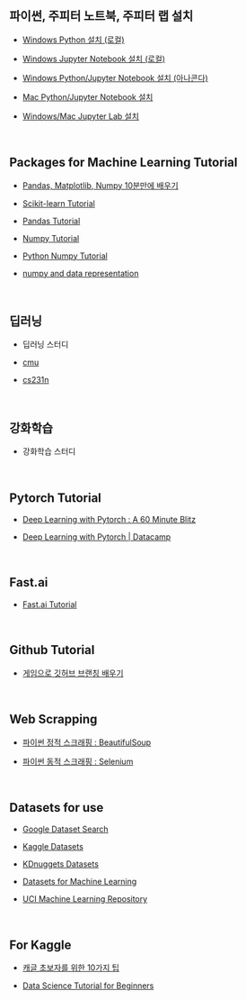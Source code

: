 ## 파이썬, 주피터 노트북, 주피터 랩 설치


- [Windows Python 설치 (로컬)](https://medium.com/@psychet_learn/python-%EA%B8%B0%EC%B4%88-2%EC%9E%A5-python-%EC%84%A4%EC%B9%98-%EB%B0%8F-%ED%99%98%EA%B2%BD%EC%84%A4%EC%A0%95-windows-ver-b030d96bcbd0)  

- [Windows Jupyter Notebook 설치 (로컬)](https://brunch.co.kr/@mapthecity/16)  

- [Windows Python/Jupyter Notebook 설치 (아나콘다)](https://tensorflow.blog/%EC%9C%88%EB%8F%84%EC%9A%B0%EC%A6%88%EC%97%90-%EC%95%84%EB%82%98%EC%BD%98%EB%8B%A4-%ED%85%90%EC%84%9C%ED%94%8C%EB%A1%9C%EC%9A%B0-%EC%84%A4%EC%B9%98%ED%95%98%EA%B8%B0/)

- [Mac Python/Jupyter Notebook 설치](https://www.appsmint.com/2016/10/jupyteripython-notebook.html)  

- [Windows/Mac Jupyter Lab 설치](https://jupyterlab.readthedocs.io/en/stable/getting_started/installation.html)

​    

## Packages for Machine Learning Tutorial

- [Pandas, Matplotlib, Numpy 10분만에 배우기](https://ourcstory.tistory.com/145)  

- [Scikit-learn Tutorial](https://scikit-learn.org/stable/tutorial/index.html)  

- [Pandas Tutorial](https://pandas.pydata.org/pandas-docs/stable/getting_started/tutorials.html)  

- [Numpy Tutorial](https://docs.scipy.org/doc/numpy/user/quickstart.html) 

- [Python Numpy Tutorial](http://cs231n.github.io/python-numpy-tutorial/)

- [numpy and data representation](https://jalammar.github.io/visual-numpy/?fbclid=IwAR0PVaMtNfqntIkH3VmNWzuUBQjLI8rAHf3Dea1XqvZT78vdSUz3nxncQQk)

​     
## 딥러닝

- 딥러닝 스터디

- [cmu](https://www.youtube.com/channel/UC8hYZGEkI2dDO8scT8C5UQA)

- [cs231n](https://www.youtube.com/playlist?list=PL3FW7Lu3i5JvHM8ljYj-zLfQRF3EO8sYv)

​     

## 강화학습

- 강화학습 스터디

​     

## Pytorch Tutorial

- [Deep Learning with Pytorch : A 60 Minute Blitz](https://pytorch.org/tutorials/beginner/deep_learning_60min_blitz.html)

- [Deep Learning with Pytorch | Datacamp](https://www.datacamp.com/courses/deep-learning-with-pytorch)

​     

## Fast.ai

- [Fast.ai Tutorial](https://docs.fast.ai/tutorials.html)

​     



## Github Tutorial

- [게임으로 깃허브 브랜칭 배우기](https://learngitbranching.js.org/)

​     

## Web Scrapping 

- [파이썬 정적 스크래핑 : BeautifulSoup](https://beomi.github.io/2017/01/20/HowToMakeWebCrawler/)  

- [파이썬 동적 스크래핑 : Selenium](https://beomi.github.io/2017/02/27/HowToMakeWebCrawler-With-Selenium/)

​     

## Datasets for use

- [Google Dataset Search](https://toolbox.google.com/datasetsearch?fbclid=IwAR3QnkmmXsVY8zoGlz3t4HzmxcVSliDIruPSud7EnZoz7eUqGzrgXBeLNzc) 

- [Kaggle Datasets](https://www.kaggle.com/datasets)  

- [KDnuggets Datasets](https://www.kdnuggets.com/datasets/index.html)  

- [Datasets for Machine Learning](https://www.datasetlist.com/?fbclid=IwAR3Pc48OZU3eMRs-W8ai5lZkUnLHJlrUNrD2-RNltR_u8p5jjtit2gtQY0s)

- [UCI Machine Learning Repository](https://archive.ics.uci.edu/ml/index.php)

​     

## For Kaggle

- [캐글 초보자를 위한 10가지 팁](https://subinium.github.io/kaggle-tips/?fbclid=IwAR1pXxLM_7ztEwEndSXAXJVLn-aMFdfqL_Ru2zxnw1djfdrPMKLrrnG3A9c)  

- [Data Science Tutorial for Beginners](https://www.kaggle.com/kanncaa1/data-sciencetutorial-for-beginners?fbclid=IwAR0t1nPPQNWbrfIPDYtU3In3Q4AhU29M1bfpOeOvP4lXQD1liIR_Px04dZg)

​     

